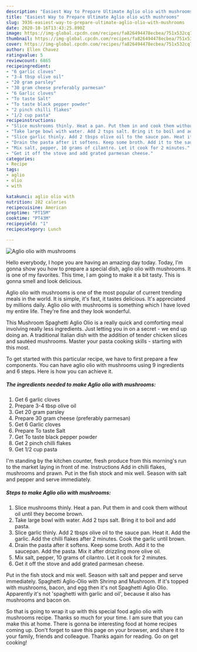 ```yaml
---
description: "Easiest Way to Prepare Ultimate Aglio olio with mushrooms"
title: "Easiest Way to Prepare Ultimate Aglio olio with mushrooms"
slug: 3936-easiest-way-to-prepare-ultimate-aglio-olio-with-mushrooms
date: 2020-10-16T13:43:25.890Z
image: https://img-global.cpcdn.com/recipes/fa826494478ecbea/751x532cq70/aglio-olio-with-mushrooms-recipe-main-photo.jpg
thumbnail: https://img-global.cpcdn.com/recipes/fa826494478ecbea/751x532cq70/aglio-olio-with-mushrooms-recipe-main-photo.jpg
cover: https://img-global.cpcdn.com/recipes/fa826494478ecbea/751x532cq70/aglio-olio-with-mushrooms-recipe-main-photo.jpg
author: Ellen Chavez
ratingvalue: 5
reviewcount: 6865
recipeingredient:
- "6 garlic cloves"
- "3-4 tbsp olive oil"
- "20 gram parsley"
- "30 gram cheese preferably parmesan"
- "6 Garlic cloves"
- "To taste Salt"
- "To taste black pepper powder"
- "2 pinch chilli flakes"
- "1/2 cup pasta"
recipeinstructions:
- "Slice mushrooms thinly. Heat a pan. Put them in and cook them without oil until they become brown."
- "Take large bowl with water. Add 2 tsps salt. Bring it to boil and add pasta."
- "Slice garlic thinly. Add 2 tbsps olive oil to the sauce pan. Heat it. Add the garlic. Add the chilli flakes after 2 minutes. Cook the garlic until brown."
- "Drain the pasta after it softens. Keep some broth. Add it to the saucepan. Add the pasta. Mix it after drizzling more olive oil."
- "Mix salt, pepper, 10 grams of cilantro. Let it cook for 2 minutes."
- "Get it off the stove and add grated parmesan cheese."
categories:
- Recipe
tags:
- aglio
- olio
- with

katakunci: aglio olio with 
nutrition: 282 calories
recipecuisine: American
preptime: "PT15M"
cooktime: "PT43M"
recipeyield: "1"
recipecategory: Lunch

---
```



![Aglio olio with mushrooms](https://img-global.cpcdn.com/recipes/fa826494478ecbea/751x532cq70/aglio-olio-with-mushrooms-recipe-main-photo.jpg)

Hello everybody, I hope you are having an amazing day today. Today, I'm gonna show you how to prepare a special dish, aglio olio with mushrooms. It is one of my favorites. This time, I am going to make it a bit tasty. This is gonna smell and look delicious.

Aglio olio with mushrooms is one of the most popular of current trending meals in the world. It is simple, it's fast, it tastes delicious. It's appreciated by millions daily. Aglio olio with mushrooms is something which I have loved my entire life. They're fine and they look wonderful.

This Mushroom Spaghetti Aglio Olio is a really quick and comforting meal involving really less ingredients. Just letting you in on a secret - we end up doing an. A traditional Italian dish with the addition of tender chicken slices and sautéed mushrooms. Master your pasta cooking skills - starting with this most.


To get started with this particular recipe, we have to first prepare a few components. You can have aglio olio with mushrooms using 9 ingredients and 6 steps. Here is how you can achieve it.

<!--inarticleads1-->

##### The ingredients needed to make Aglio olio with mushrooms:

1. Get 6 garlic cloves
1. Prepare 3-4 tbsp olive oil
1. Get 20 gram parsley
1. Prepare 30 gram cheese (preferably parmesan)
1. Get 6 Garlic cloves
1. Prepare To taste Salt
1. Get To taste black pepper powder
1. Get 2 pinch chilli flakes
1. Get 1/2 cup pasta


I&#39;m standing by the kitchen counter, fresh produce from this morning&#39;s run to the market laying in front of me. Instructions Add in chilli flakes, mushrooms and prawn. Put in the fish stock and mix well. Season with salt and pepper and serve immediately. 

<!--inarticleads2-->

##### Steps to make Aglio olio with mushrooms:

1. Slice mushrooms thinly. Heat a pan. Put them in and cook them without oil until they become brown.
1. Take large bowl with water. Add 2 tsps salt. Bring it to boil and add pasta.
1. Slice garlic thinly. Add 2 tbsps olive oil to the sauce pan. Heat it. Add the garlic. Add the chilli flakes after 2 minutes. Cook the garlic until brown.
1. Drain the pasta after it softens. Keep some broth. Add it to the saucepan. Add the pasta. Mix it after drizzling more olive oil.
1. Mix salt, pepper, 10 grams of cilantro. Let it cook for 2 minutes.
1. Get it off the stove and add grated parmesan cheese.


Put in the fish stock and mix well. Season with salt and pepper and serve immediately. Spaghetti Aglio-Olio with Shrimp and Mushroom. If it&#39;s topped with mushrooms, bacon, and egg then it&#39;s not Spaghetti Aglio Olio. Apparently it&#39;s not &#39;spaghetti with garlic and oil&#39;, because it also has mushrooms and bacon on. 

So that is going to wrap it up with this special food aglio olio with mushrooms recipe. Thanks so much for your time. I am sure that you can make this at home. There is gonna be interesting food at home recipes coming up. Don't forget to save this page on your browser, and share it to your family, friends and colleague. Thanks again for reading. Go on get cooking!
